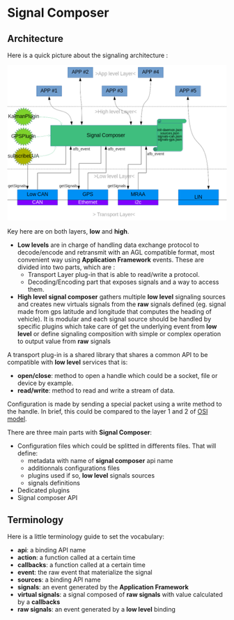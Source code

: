 # Signal Composer

## Architecture

Here is a quick picture about the signaling architecture :

![GlobalArchitecture]

Key here are on both layers, **low** and **high**.

- **Low levels** are in charge of handling data exchange protocol to
 decode/encode and retransmit with an AGL compatible format, most convenient
 way using **Application Framework** events. These are divided into two parts,
 which are :
  - Transport Layer plug-in that is able to read/write a protocol.
  - Decoding/Encoding part that exposes signals and a way to access them.
- **High level signal composer** gathers multiple **low level** signaling
 sources and creates new virtuals signals from the **raw** signals defined (eg.
 signal made from gps latitude and longitude that computes the heading of
 vehicle). It is modular and each signal source should be handled by specific
 plugins which take care of get the underlying event from **low level** or
 define signaling composition with simple or complex operation to output value
 from **raw** signals

A transport plug-in is a shared library that shares a common API to be compatible with **low level** services that is:

- **open/close**: method to open a handle which could be a socket, file or
 device by example.
- **read/write**: method to read and write a stream of data.

Configuration is made by sending a special packet using a write method to the
handle. In brief, this could be compared to the layer 1 and 2 of [OSI model].

There are three main parts with **Signal Composer**:

- Configuration files which could be splitted in differents files. That will
 define:
  - metadata with name of **signal composer** api name
  - additionnals configurations files
  - plugins used if so, **low level** signals sources
  - signals definitions
- Dedicated plugins
- Signal composer API

## Terminology

Here is a little terminology guide to set the vocabulary:

- **api**: a binding API name
- **action**: a function called at a certain time
- **callbacks**: a function called at a certain time
- **event**: the raw event that materialize the signal
- **sources**: a binding API name
- **signals**: an event generated by the **Application Framework**
- **virtual signals**: a signal composed of **raw signals** with value
 calculated by a **callbacks**
- **raw signals**: an event generated by a **low level** binding

[OSI model]: https://en.wikipedia.org/wiki/OSI_model
[GlobalArchitecture]: pictures/Global_Signaling_Architecture.png "Global architecture"
